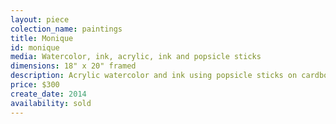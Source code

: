 ```yaml
---
layout: piece
colection_name: paintings
title: Monique
id: monique
media: Watercolor, ink, acrylic, ink and popsicle sticks
dimensions: 18" x 20" framed
description: Acrylic watercolor and ink using popsicle sticks on cardboard.
price: $300
create_date: 2014
availability: sold
---
```

